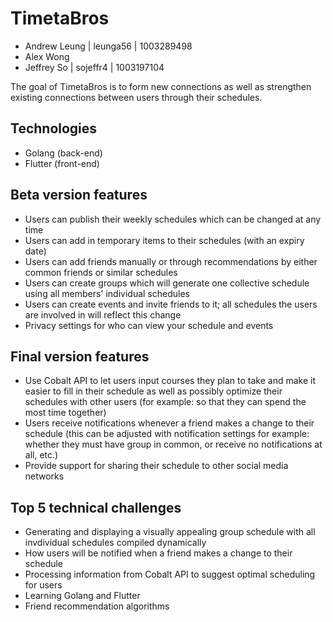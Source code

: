 # TimetaBros

- Andrew Leung | leunga56 | 1003289498
- Alex Wong
- Jeffrey So | sojeffr4 | 1003197104

The goal of TimetaBros is to form new connections as well as strengthen existing connections between users through their schedules.

## Technologies

- Golang (back-end)
- Flutter (front-end)

## Beta version features

- Users can publish their weekly schedules which can be changed at any time
- Users can add in temporary items to their schedules (with an expiry date)
- Users can add friends manually or through recommendations by either common friends or similar schedules
- Users can create groups which will generate one collective schedule using all members' individual schedules
- Users can create events and invite friends to it; all schedules the users are involved in will reflect this change
- Privacy settings for who can view your schedule and events

## Final version features

- Use Cobalt API to let users input courses they plan to take and make it easier to fill in their schedule as well as possibly optimize their schedules with other users (for example: so that they can spend the most time together)
- Users receive notifications whenever a friend makes a change to their schedule (this can be adjusted with notification settings for example: whether they must have group in common, or receive no notifications at all, etc.)
- Provide support for sharing their schedule to other social media networks

## Top 5 technical challenges

- Generating and displaying a visually appealing group schedule with all invdividual schedules compiled dynamically
- How users will be notified when a friend makes a change to their schedule
- Processing information from Cobalt API to suggest optimal scheduling for users
- Learning Golang and Flutter
- Friend recommendation algorithms
